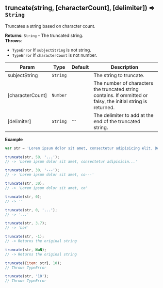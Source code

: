 <a name="truncate"></a>

## truncate(string, [characterCount], [delimiter]) ⇒ <code>String</code>
Truncates a string based on character count.

**Returns**: <code>String</code> - The truncated string.  
**Throws**:

- <code>TypeError</code> If `subjectString` is not string.
- <code>TypeError</code> If `characterCount` is not number.


| Param | Type | Default | Description |
| --- | --- | --- | --- |
| subjectString | <code>String</code> |  | The string to truncate. |
| [characterCount] | <code>Number</code> |  | The number of characters the truncated string contains.        If ommitted or falsy, the initial string is returned. |
| [delimiter] | <code>String</code> | <code>&quot;&quot;</code> | The delimiter to add at the end of the truncated string. |

**Example**  
```js
var str = 'Lorem ipsum dolor sit amet, consectetur adipisicing elit. Dolore voluptas tempora nihil commodi laborum sit eum atque iusto temporibus, odit natus odio accusantium id, labore, possimus laboriosam. Eos, ducimus, blanditiis.';

truncate(str, 50, '...');
// -> 'Lorem ipsum dolor sit amet, consectetur adipisicin...'

truncate(str, 30, '---');
// -> 'Lorem ipsum dolor sit amet, co---'

truncate(str, 30);
// -> 'Lorem ipsum dolor sit amet, co'

truncate(str, 0);
// -> ''

truncate(str, 0, '...');
// -> '...'

truncate(str, 3.7);
// -> 'Lor'

truncate(str, -1);
// -> Returns the original string

truncate(str, NaN);
// -> Returns the original string

truncate({item: str}, 10);
// Throws TypeError

truncate(str, '10');
// Throws TypeError
```
